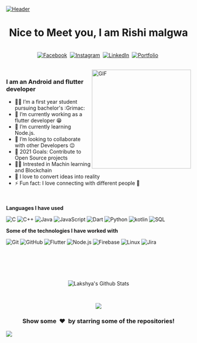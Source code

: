 [![Header](https://source.unsplash.com/800x200/?coding)](https://source.unsplash.com/800x200/?coding)

  <h1 align="center"><b>Nice to Meet you, I am Rishi malgwa</b></h1>
</p>

<p align="center">
<br>
<a href="https://stackoverflow.com/users/13266370/rishi-malgwa"><img src="https://img.shields.io/badge/stackoverflow-%231877F0.svg?color=F58025&style=for-the-badge&logo=stackoverflow&logoColor=white" alt="Facebook" /></a>&nbsp;
<a href="https://www.instagram.com/rishimalgwa"><img src="https://img.shields.io/badge/instagram-%23E4405F.svg?&style=for-the-badge&logo=instagram&logoColor=white" alt="Instagram" /></a>&nbsp;
<a href="https://www.linkedin.com/in/rishimalgwa"><img src="https://img.shields.io/badge/linkedin-%230077B5.svg?&style=for-the-badge&logo=linkedin&logoColor=white" alt="LinkedIn" /></a>&nbsp;
<a href="https://rishi-portfolio.web.app/#/"><img src="https://img.shields.io/badge/portfolio-%FF9A00.svg?&style=for-the-badge&logo=About.me&logoColor=white" alt="Portfolio"/></a>&nbsp;
</p>
<br>

<img align="right" height="270px" alt="GIF" src="https://cdn.dribbble.com/users/1292677/screenshots/6139167/avento.gif" />

### I am an Android and flutter developer
- 👨‍🎓 I’m a first year student pursuing bachelor's :Grimac:
- 👦 I’m currently working as a flutter developer :grin:
- 🌱 I’m currently learning Node.js.
- 👬 I’m looking to collaborate with other Developers :wink:
- 🥅 2021 Goals: Contribute to Open Source projects
- 👩‍💻 Intrested in Machin learning and Blockchain
- 📝 I love to convert ideas into reality
- ⚡ Fun fact: I love connecting with different people :raised_hands:
<br>

**Languages I have used**

![C](https://img.shields.io/badge/-C-000000?style=flat&logo=C)
![C++](https://img.shields.io/badge/-C++-000000?style=flat&logo=C%2B%2B&logoColor=00599C)
![Java](https://img.shields.io/badge/-Java-000000?style=flat&logo=Java&logoColor=007396)
![JavaScript](https://img.shields.io/badge/-JavaScript-000000?style=flat&logo=javascript)
![Dart](https://img.shields.io/badge/-Dart-000000?style=flat&logo=Dart&logoColor=0175C2)
![Python](https://img.shields.io/badge/-Python-000000?style=flat&logo=python)
![kotlin](https://img.shields.io/badge/-Kotlin-000000?style=flat&logo=Kotlin)
![SQL](https://img.shields.io/badge/-SQL-000000?style=flat&logo=MySQL)


**Some of the technologies I have worked with**

![Git](https://img.shields.io/badge/-Git-000000?style=flat&logo=git&logoColor=F05032)
![GitHub](https://img.shields.io/badge/-GitHub-000000?style=flat&logo=github&logoColor=FFFFFF)
![Flutter](https://img.shields.io/badge/-Flutter-000000?style=flat&logo=flutter&logoColor=02569B)
![Node.js](https://img.shields.io/badge/-Node.js-000000?style=flat&logo=node.js&logoColor=339933)
![Firebase](https://img.shields.io/badge/-Firebase-000000?style=flat&logo=Firebase&logoColor=FFCA28)
![Linux](https://img.shields.io/badge/-Linux-000000?style=flat&logo=linux&logoColor=FCC624)
![Jira](https://img.shields.io/badge/-Jira-000000?style=flat&logo=jira-software&logoColor=white&logoColor=0052CC)
<!-- wi*quL3fcV -->
<br>
<br>
<br>
<br>

<p align='center'>
  <img align="center" src="https://github-readme-stats.vercel.app/api?username=rishimalgwa&show_icons=true&title_color=fff&icon_color=79ff97&text_color=efefef&bg_color=24292e" alt="Lakshya's Github Stats">
</p>

<br>

<p align='center'>
  <img align="center" src="https://github-readme-stats.vercel.app/api/top-langs/?username=rishimalgwa&show_icons=true&hide_border=true&theme=radical">
</p>

<div align="center">
<h3 align="center">Show some &nbsp;❤️&nbsp; by starring some of the repositories!</h3>
</div><img src="https://github.com/punitkmryh/punitkmryh/blob/master/wave.svg" />

